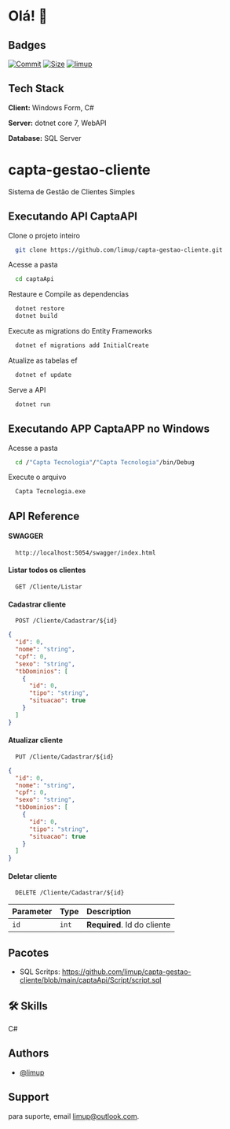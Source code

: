 
# Olá! 👋


## Badges

[![Commit](https://img.shields.io/github/commit-activity/y/limup/capta-gestao-cliente)](https://img.shields.io/github/commit-activity/y/limup/capta-gestao-cliente)
[![Size](https://img.shields.io/github/repo-size/limup/capta-gestao-cliente)](https://img.shields.io/github/repo-size/limup/capta-gestao-cliente)
[![limup](https://img.shields.io/github/followers/limup?style=plastic)](https://img.shields.io/github/followers/limup?style=social)


## Tech Stack

**Client:** Windows Form, C#

**Server:** dotnet core 7, WebAPI

**Database:** SQL Server

# capta-gestao-cliente

Sistema de Gestão de Clientes Simples



## Executando API CaptaAPI

Clone o projeto inteiro

```bash
  git clone https://github.com/limup/capta-gestao-cliente.git
```

Acesse a pasta

```bash
  cd captaApi
```

Restaure e Compile as dependencias

```bash
  dotnet restore
  dotnet build
```

Execute as migrations do Entity Frameworks

```bash
  dotnet ef migrations add InitialCreate
```

Atualize as tabelas ef

```bash
  dotnet ef update
```

Serve a API

```bash
  dotnet run
```


## Executando APP CaptaAPP no Windows

Acesse a pasta

```bash
  cd /"Capta Tecnologia"/"Capta Tecnologia"/bin/Debug
```

Execute o arquivo 

```bash
  Capta Tecnologia.exe
```

## API Reference

#### SWAGGER

```http
  http://localhost:5054/swagger/index.html
```

#### Listar todos os clientes

```http
  GET /Cliente/Listar
```

#### Cadastrar cliente

```http
  POST /Cliente/Cadastrar/${id}
```

```Json
{
  "id": 0,
  "nome": "string",
  "cpf": 0,
  "sexo": "string",
  "tbDominios": [
    {
      "id": 0,
      "tipo": "string",
      "situacao": true
    }
  ]
}

```
#### Atualizar cliente

```http
  PUT /Cliente/Cadastrar/${id}
```

```Json
{
  "id": 0,
  "nome": "string",
  "cpf": 0,
  "sexo": "string",
  "tbDominios": [
    {
      "id": 0,
      "tipo": "string",
      "situacao": true
    }
  ]
}
```

#### Deletar cliente

```http
  DELETE /Cliente/Cadastrar/${id}
```

| Parameter | Type     | Description                |
| :-------- | :------- | :------------------------- |
| `id` | `int` | **Required**. Id do cliente |

## Pacotes

- SQL Scritps: https://github.com/limup/capta-gestao-cliente/blob/main/captaApi/Script/script.sql


## 🛠 Skills
C#


## Authors

- [@limup](https://www.github.com/limup)


## Support

para suporte, email limup@outlook.com.

